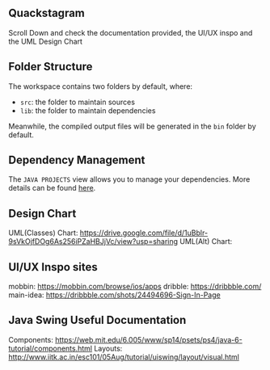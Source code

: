 ## Quackstagram

Scroll Down and check the documentation provided, the UI/UX inspo and the UML Design Chart

## Folder Structure

The workspace contains two folders by default, where:

- `src`: the folder to maintain sources
- `lib`: the folder to maintain dependencies

Meanwhile, the compiled output files will be generated in the `bin` folder by default.

## Dependency Management

The `JAVA PROJECTS` view allows you to manage your dependencies. More details can be found [here](https://github.com/microsoft/vscode-java-dependency#manage-dependencies).

## Design Chart

UML(Classes) Chart: https://drive.google.com/file/d/1uBblr-9sVkOjfDOg6As256iPZaHBJjVc/view?usp=sharing
UML(Alt) Chart: 

## UI/UX Inspo sites

mobbin: https://mobbin.com/browse/ios/apps
dribble: https://dribbble.com/
main-idea: https://dribbble.com/shots/24494696-Sign-In-Page

## Java Swing Useful Documentation

Components: https://web.mit.edu/6.005/www/sp14/psets/ps4/java-6-tutorial/components.html
Layouts: http://www.iitk.ac.in/esc101/05Aug/tutorial/uiswing/layout/visual.html
